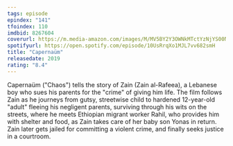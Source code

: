 ```yaml
---
tags: episode
epindex: "141"
tfoindex: 110
imdbid: 8267604
coverurl: https://m.media-amazon.com/images/M/MV5BY2Y3OWNkMTctYzNjYS00NWVkLTg4OWEtY2YxN2I3NDhlYzE0XkEyXkFqcGdeQXVyMTI3ODAyMzE2._V1_SY300_CR2,0,202,300_.jpg
spotifyurl: https://open.spotify.com/episode/10UsRrqXo1MJL7vv682smH
title: "Capernaüm"
releasedate: 2019
rating: "8.4"
---
```


Capernaüm ("Chaos") tells the story of Zain (Zain al-Rafeea), a Lebanese boy who sues his parents for the "crime" of giving him life. The film follows Zain as he journeys from gutsy, streetwise child to hardened 12-year-old "adult" fleeing his negligent parents, surviving through his wits on the streets, where he meets Ethiopian migrant worker Rahil, who provides him with shelter and food, as Zain takes care of her baby son Yonas in return. Zain later gets jailed for committing a violent crime, and finally seeks justice in a courtroom.